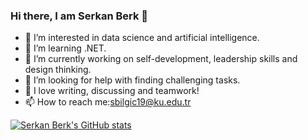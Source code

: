 ### Hi there, I am Serkan Berk 👋

- 👀 I’m interested in data science and artificial intelligence.
- 🌱 I’m learning .NET.
- 🔭 I’m currently working on self-development, leadership skills and design thinking.
- 🤔 I’m looking for help with finding challenging tasks.
- 💬 I love writing, discussing and teamwork!
- 📫 How to reach me:<sbilgic19@ku.edu.tr>

[![Serkan Berk's GitHub stats](https://github-readme-stats.vercel.app/api?username=sbilgic19)](https://github.com/anuraghazra/github-readme-stats)

<!--
**sbilgic19/sbilgic19** is a ✨ _special_ ✨ repository because its `README.md` (this file) appears on your GitHub profile.

Here are some ideas to get you started:

- 🔭 I’m currently working on ...
- 🌱 I’m currently learning ...
- 👯 I’m looking to collaborate on ...
- 🤔 I’m looking for help with ...
- 💬 Ask me about ...
- 📫 How to reach me: ...
- 😄 Pronouns: ...
- ⚡ Fun fact: ...
-->

